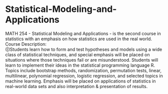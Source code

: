 # Statistical-Modeling-and-Applications

MATH 254 - Statistical Modeling and Applications - is the second course in statistics with an emphasis on how statistics are used in the
real world. <br>
Course Description:<br>
(|)Students learn how to form and test hypotheses and models using a wide class of statistical techniques, and special emphasis will be placed on situations where those techniques fail or are misunderstood. Students will learn to implement their ideas in the statistical programming language R. Topics include bootstrap methods, randomization, permutation tests, linear, multilinear, polynomial regression, logistic regression, and selected topics in machine learning. Emphasis will be placed on applications of statistics in real-world data sets and also interpretation & presentation of results.

